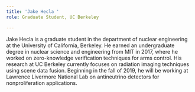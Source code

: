 ```yaml
---
title: 'Jake Hecla '
role: Graduate Student, UC Berkeley

---
```

Jake Hecla is a graduate student in the department of nuclear engineering at the University of California, Berkeley. He earned an undergraduate degree in nuclear science and engineering from MIT in 2017, where he worked on zero-knowledge verification techniques for arms control. His research at UC Berkeley currently focuses on radiation imaging techniques using scene data fusion. Beginning in the fall of 2019, he will be working at Lawrence Livermore National Lab on antineutrino detectors for nonproliferation applications.